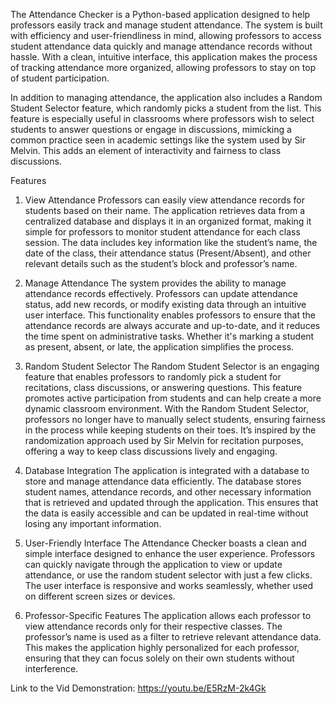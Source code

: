 The Attendance Checker is a Python-based application designed to help professors easily track and manage student attendance. The system is built with efficiency and user-friendliness in mind, allowing professors to access student attendance data quickly and manage attendance records without hassle. With a clean, intuitive interface, this application makes the process of tracking attendance more organized, allowing professors to stay on top of student participation.

In addition to managing attendance, the application also includes a Random Student Selector feature, which randomly picks a student from the list. This feature is especially useful in classrooms where professors wish to select students to answer questions or engage in discussions, mimicking a common practice seen in academic settings like the system used by Sir Melvin. This adds an element of interactivity and fairness to class discussions.

Features
1. View Attendance
Professors can easily view attendance records for students based on their name. The application retrieves data from a centralized database and displays it in an organized format, making it simple for professors to monitor student attendance for each class session. The data includes key information like the student’s name, the date of the class, their attendance status (Present/Absent), and other relevant details such as the student’s block and professor’s name.

2. Manage Attendance
The system provides the ability to manage attendance records effectively. Professors can update attendance status, add new records, or modify existing data through an intuitive user interface. This functionality enables professors to ensure that the attendance records are always accurate and up-to-date, and it reduces the time spent on administrative tasks. Whether it's marking a student as present, absent, or late, the application simplifies the process.

3. Random Student Selector
The Random Student Selector is an engaging feature that enables professors to randomly pick a student for recitations, class discussions, or answering questions. This feature promotes active participation from students and can help create a more dynamic classroom environment. With the Random Student Selector, professors no longer have to manually select students, ensuring fairness in the process while keeping students on their toes. It’s inspired by the randomization approach used by Sir Melvin for recitation purposes, offering a way to keep class discussions lively and engaging.

4. Database Integration
The application is integrated with a database to store and manage attendance data efficiently. The database stores student names, attendance records, and other necessary information that is retrieved and updated through the application. This ensures that the data is easily accessible and can be updated in real-time without losing any important information.

5. User-Friendly Interface
The Attendance Checker boasts a clean and simple interface designed to enhance the user experience. Professors can quickly navigate through the application to view or update attendance, or use the random student selector with just a few clicks. The user interface is responsive and works seamlessly, whether used on different screen sizes or devices.

6. Professor-Specific Features
The application allows each professor to view attendance records only for their respective classes. The professor’s name is used as a filter to retrieve relevant attendance data. This makes the application highly personalized for each professor, ensuring that they can focus solely on their own students without interference.

Link to the Vid Demonstration: https://youtu.be/E5RzM-2k4Gk
